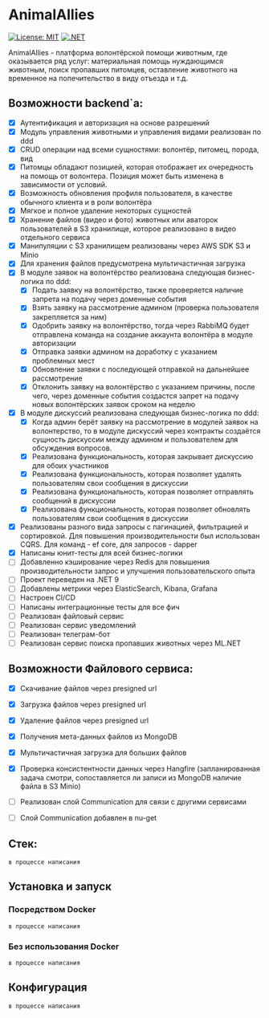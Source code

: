 # AnimalAllies
[![License: MIT](https://img.shields.io/badge/License-MIT-yellow.svg)](https://opensource.org/licenses/MIT)
[![.NET](https://img.shields.io/badge/.NET-8.0-blue.svg)](https://dotnet.microsoft.com/)

AnimalAllies - платформа волонтёрской помощи животным, где оказывается ряд услуг: материальная помощь нуждающимся животным, поиск пропавших питомцев, оставление животного на временное на попечительство в виду отъезда и т.д.

## Возможности backend`а:
- [x] Аутентификация и авторизация на основе разрешений
- [x] Модуль управления животными и управления видами реализован по ddd
- [x] CRUD операции над всеми сущностями: волонтёр, питомец, порода, вид
- [x] Питомцы обладают позицией, которая отображает их очередность на помощь от волонтера. Позиция может быть изменена в зависимости от условий. 
- [x] Возможность обновления профиля пользователя, в качестве обычного клиента и в роли волонтёра
- [x] Мягкое и полное удаление некоторых сущностей
- [x] Хранение файлов (видео и фото) животных или аваторок пользователей в S3 хранилище, которое реализовано в видео отдельного сервиса
- [x] Манипуляции с S3 хранилищем реализованы через AWS SDK S3 и Minio
- [x] Для хранения файлов предусмотрена мультичастичная загрузка 
- [x] В модуле заявок на волонтёрство реализована следующая бизнес-логика по ddd:
  - [x] Подать заявку на волонтёрство, также проверяется наличие запрета на подачу через доменные события
  - [x] Взять заявку на рассмотрение админом (проверка пользователя закрепляется за ним)
  - [x] Одобрить заявку на волонтёрство, тогда через RabbiMQ будет отправлена команда на создание аккаунта волонтёра в модуле авторизации
  - [x] Отправка заявки админом на доработку с указанием проблемных мест
  - [x] Обновление заявки с последующей отправкой на дальнейшее рассмотрение
  - [x] Отклонить заявку на волонтёрство с указанием причины, после чего, через доменные события создастся запрет на подачу новых волонтёрских заявок сроком на неделю
- [x] В модуле дискуссий реализована следующая бизнес-логика по ddd:
  - [x] Когда админ берёт заявку на рассмотрение в модулей заявок на волонтерство, то в модуле дискуссий через контракты создаётся сущность дискуссии между админом и пользователем для обсуждения вопросов.
  - [x] Реализована функциональность, которая закрывает дискуссию для обоих участников
  - [x] Реализована функциональность, которая позволяет удалять пользователям свои сообщения в дискуссии
  - [x] Реализована функциональность, которая позволяет отправлять сообщений в дискуссии
  - [x] Реализована функциональность, которая позволяет обновлять пользователям свои сообщения в дискуссии
- [x] Реализованы разного вида запросы с пагинацией, фильтрацией и сортировкой. Для повышения производительности был использован CQRS. Для команд - ef core, для запросов - dapper 
- [x] Написаны юнит-тесты для всей бизнес-логики 
- [ ] Добавленно кэширование через Redis для повышения производительности запрос и улучшения пользовательского опыта
- [ ] Проект переведен на .NET 9
- [ ] Добавлены метрики через ElasticSearch, Kibana, Grafana
- [ ] Настроен CI/CD
- [ ] Написаны интеграционные тесты для все фич
- [ ] Реализован файловый сервис
- [ ] Реализован сервис уведомлений
- [ ] Реализован телеграм-бот
- [ ] Реализован сервис поиска пропавших животных через ML.NET

## Возможности Файлового сервиса:
- [x] Скачивание файлов через presigned url
- [x] Загрузка файлов через presigned url
- [x] Удаление файлов через presigned url
- [x] Получения мета-данных файлов из MongoDB
- [x] Мультичастичная загрузка для больших файлов
- [x] Проверка консистентности данных через Hangfire (запланированная задача смотри, сопоставляется ли записи из MongoDB наличие файла в S3 Minio)
- [ ] Реализован слой Communication для связи с другими сервисами
- [ ] Слой Communication добавлен в nu-get    


## Стек:
`в процессе написания`

## Установка и запуск

### Посредством Docker

`в процессе написания`

### Без использования Docker

`в процессе написания`

## Конфигурация

`в процессе написания`
